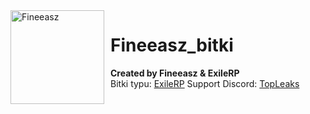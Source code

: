 <img width="150" height="150" align="left" style="float: left; margin: 0 10px 0 0;" alt="Fineeasz" src="https://cdn.discordapp.com/attachments/789464805794643968/949354326646734878/80392085.png">  

# Fineeasz_bitki
**Created by Fineeasz & ExileRP**
<br>
Bitki typu:
<a href="https://discord.gg/exilerp"> ExileRP</a>
Support Discord: <a href="https://discord.gg/topleaks"> TopLeaks</a>
